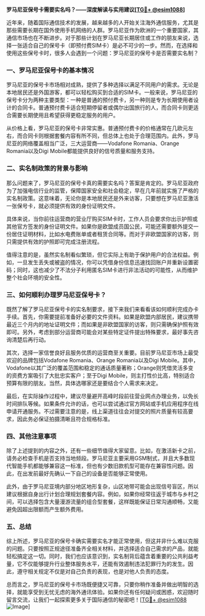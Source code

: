 **罗马尼亚保号卡需要实名吗？——深度解读与实用建议[[TG💪+ @esim1088](https://t.me/s/esim1088)]**

近年来，随着国际通信技术的发展，越来越多的人开始关注海外通信服务，尤其是那些需要长期在国外使用手机网络的人群。罗马尼亚作为欧洲的一个重要国家，其通信市场也在不断进步。对于那些计划在罗马尼亚长期居住或工作的朋友来说，选择一张适合自己的保号卡（即预付费SIM卡）是必不可少的一步。然而，在选择和使用这些保号卡时，很多人会遇到一个问题：罗马尼亚的保号卡是否需要实名制？

### 一、罗马尼亚保号卡的基本情况

罗马尼亚的保号卡市场相对成熟，提供了多种选择以满足不同用户的需求。无论是本地居民还是外国游客，都可以轻松购买到合适的SIM卡。一般来说，罗马尼亚的保号卡分为两种主要类型：一种是普通的预付费卡，另一种则是专为长期使用者设计的合同卡。普通预付费卡适合短期停留者或偶尔出国旅行的人，而合同卡则更适合需要长期使用且希望获得更稳定服务的用户。

从价格上看，罗马尼亚的保号卡非常实惠。普通预付费卡的价格通常在几欧元左右，而合同卡则根据套餐内容有所不同，但总体上也处于合理范围内。此外，罗马尼亚的网络覆盖相当广泛，三大运营商——Vodafone Romania、Orange Romania以及Digi Mobile都能提供良好的信号质量和服务支持。

### 二、实名制政策的背景与影响

那么问题来了，罗马尼亚的保号卡真的需要实名吗？答案是肯定的。罗马尼亚政府为了加强电信行业的监管，保障国家安全和社会稳定，早在几年前就实施了严格的实名制政策。这意味着，无论你是本地居民还是外来访客，只要想在罗马尼亚激活一张保号卡，就必须提供有效的身份证明文件。

具体来说，当你前往运营商的营业厅购买SIM卡时，工作人员会要求你出示护照或其他官方签发的身份证明文件。如果你是欧盟成员国公民，可能还需要额外提交一份居住证明材料，比如水电费账单或者租赁合同等。而对于非欧盟国家的访客，则只需提供有效的护照即可完成注册流程。

值得注意的是，虽然实名制看似繁琐，但它实际上有助于保护用户的合法权益。例如，一旦发生丢失或被盗的情况，你可以凭借身份信息迅速找回账户并重新设置密码；同时，这也减少了不法分子利用匿名SIM卡进行非法活动的可能性，从而维护整个社会环境的安全性。

### 三、如何顺利办理罗马尼亚保号卡？

既然了解了罗马尼亚保号卡的实名制要求，接下来我们来看看该如何顺利完成办卡手续。首先，你需要提前准备好必要的文件资料。如果是欧盟内部居民，建议携带最近三个月内的地址证明文件；而如果是非欧盟国家的访客，则只需确保护照有效即可。另外，考虑到部分运营商可能会对某些特定证件提出特殊要求，最好事先咨询清楚后再行动。

其次，选择一家信誉良好且服务优质的运营商至关重要。目前罗马尼亚市场上最受欢迎的品牌包括Vodafone Romania、Orange Romania以及Digi Mobile。其中，Vodafone以其广泛的覆盖范围和稳定的通话质量著称；Orange则凭借灵活多变的资费方案吸引了大批忠实客户；至于Digi Mobile，则主打性价比高，特别适合预算有限的朋友。当然，具体选哪家还是要结合个人需求来决定。

最后，在实际操作过程中，建议尽量避开高峰时段前往营业网点办理业务，以免长时间排队等候。如果条件允许的话，也可以尝试通过官方网站或手机应用程序在线申请开通服务。不过需要注意的是，线上渠道往往会对提交的照片质量有较高要求，因此务必保证拍摄清晰且符合规格标准。

### 四、其他注意事项

除了上述提到的内容之外，还有一些细节值得大家留意。比如，在激活新卡之前，请务必检查手机是否支持当地频段。罗马尼亚主要采用GSM制式，并且大多数现代智能手机都能够兼容这一标准，但也有少数旧款机型可能存在兼容性问题。因此，在出发前最好先确认一下自己的设备是否能够正常使用。

此外，由于罗马尼亚境内部分地区地形复杂，山区地带可能会出现信号盲区，所以建议根据自身出行计划合理规划套餐内容。例如，如果你经常往返于城市与乡村之间，可以选择包含大量漫游流量的组合型套餐，这样既能保证日常沟通顺畅，又能避免因超出限额而产生额外费用。

### 五、总结

综上所述，罗马尼亚的保号卡确实需要实名才能正常使用，但这并非什么难以克服的问题。只要按照正规途径准备齐全相关材料，并选择适合自己需求的产品，就能轻松搞定这一切。同时，我们也应该意识到，实名制背后蕴含着重要的公共利益考量，它不仅能够提升行业整体服务水平，还能有效遏制违法犯罪行为的发生。因此，遵守相关规定不仅是对自己负责的表现，也是对他人负责的态度。

总而言之，罗马尼亚的保号卡市场既便捷又可靠，只要你稍作准备并做出明智的选择，就能享受到无忧无虑的海外通讯体验。如果你还有任何疑问或困惑，欢迎随时留言交流，让我们一起探索更多关于国际通信的秘密吧！[[TG💪+ @esim1088](https://t.me/s/esim1088) ![Image](https://i.postimg.cc/4NQfJmqS/Snipaste-2025-05-13-00-14-12.png)]